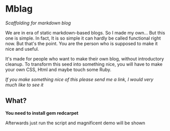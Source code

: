 # Mblag

_Scaffolding for markdown blog_

We are in era of static markdown-based blogs. So I made my own...
But this one is simple. In fact, It is so simple it can hardly be called functional right now. But that's the point. You are the person who is supposed to make it nice and useful.

It's made for people who want to make their own blog, without introductory cleanup.
To transform this seed into something nice, you will have to make your own CSS, Html and maybe touch some Ruby.

_If you make something nice of this please send me a link, I would very much like to see it_

## What?

__You need to install gem redcarpet__

Afterwards just run the script and magnificent demo will be shown